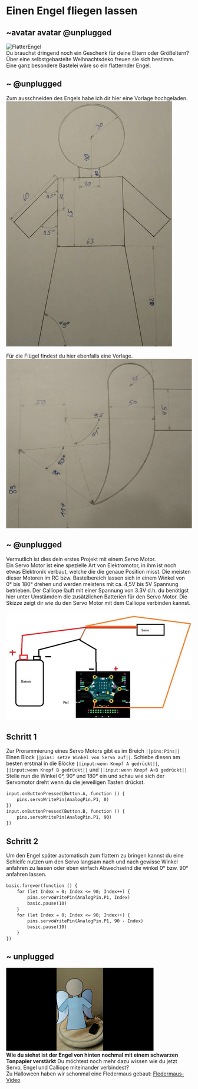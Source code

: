 # Einen Engel fliegen lassen
## ~avatar avatar @unplugged
![FlatterEngel](https://github.com/r00b1nh00d/engelchenflieg/blob/master/FlaterEngel%20(1).gif?raw=true) <br>
Du brauchst dringend noch ein Geschenk für deine Eltern oder Größeltern? <br>
Über eine selbstgebastelte Weihnachtsdeko freuen sie sich bestimm.<br>
Eine ganz besondere Bastelei wäre so ein flatternder Engel.


## ~ @unplugged
Zum ausschneiden des Engels habe ich dir hier eine Vorlage hochgeladen. <br>
![Engel](https://github.com/r00b1nh00d/engelchenflieg/blob/master/EngelSkizze.jpg?raw=true) <br>

Für die Flügel findest du hier ebenfalls eine Vorlage. <br>
![Fluegel](https://github.com/r00b1nh00d/engelchenflieg/blob/master/FluegelSkizze.jpg?raw=true) <br>

## ~ @unplugged
Vermutlich ist dies dein erstes Projekt mit einem Servo Motor. <br>
Ein Servo Motor ist eine spezielle Art von Elektromotor, in ihm ist noch etwas Elektronik verbaut, welche die die genaue Position misst. Die meisten dieser Motoren im RC bzw. Bastelbereich lassen sich in einem Winkel von 0° bis 180° drehen und werden meistens mit ca. 4,5V bis 5V Spannung betrieben. Der Calliope läuft mit einer Spannung von 3.3V d.h. du benötigst hier unter Umstämdem die zusätzlichen Batterien für den Servo Motor. Die Skizze zeigt dir wie du den Servo Motor mit dem Calliope verbinden kannst. <br>  
![ServoAnschluss](https://github.com/r00b1nh00d/engelchenflieg/blob/master/ServoAnschluss.jpg?raw=true)

## Schritt 1
Zur Prorammierung eines Servo Motors gibt es im Breich ``||pins:Pins||`` Einen Block ``||pins: setze Winkel von Servo auf||``. Schiebe diesen am besten erstmal in die Blöcke ``||input:wenn Knopf A gedrückt||``, ``||input:wenn Knopf B gedrückt||`` und ``||input:wenn Knopf A+B gedrückt||`` Stelle nun die Winkel 0°, 90° und 180° ein und schau wie sich der Servomotor dreht wenn du die jeweiligen Tasten drückst. 

```blocks 
input.onButtonPressed(Button.A, function () {
    pins.servoWritePin(AnalogPin.P1, 0)
})
input.onButtonPressed(Button.B, function () {
    pins.servoWritePin(AnalogPin.P1, 90)
})

``` 


## Schritt 2
Um den Engel später automatisch zum flattern zu bringen kannst du eine Schleife nutzen um den Servo langsam nach und nach gewisse Winkel anfahren zu lassen oder eben einfach Abwechselnd die winkel 0° bzw. 90° anfahren lassen.
```blocks 
basic.forever(function () {
    for (let Index = 0; Index <= 90; Index++) {
        pins.servoWritePin(AnalogPin.P1, Index)
        basic.pause(10)
    }
    for (let Index = 0; Index <= 90; Index++) {
        pins.servoWritePin(AnalogPin.P1, 90 - Index)
        basic.pause(10)
    }
})
```

## ~ unplugged 
![EngelAnschluss](https://github.com/r00b1nh00d/engelchenflieg/blob/master/EngelZoom.gif?raw=true) <br>
**Wie du siehst ist der Engel von hinten nochmal mit einem schwarzen Tonpapier verstärkt**
Du möchtest noch mehr dazu wissen wie du jetzt Servo, Engel und Calliope miteinander verbindest? <br>
Zu Halloween haben wir schonmal eine Fledermaus gebaut: [Fledermaus-Video](https://www.youtube.com/watch?v=_YB8MEzmV9U&t=11s)



